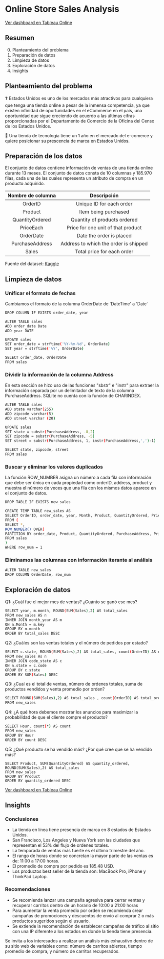 # Online Store Sales Analysis 

[Ver dashboard en Tableau Online](https://public.tableau.com/views/SalesAnalysisReport_16507510155680/Dashboard1?:language=es-ES&:display_count=n&:origin=viz_share_link)

## Resumen
0. Planteamiento del problema
1. Preparación de datos
2. Limpieza de datos
3. Exploración de datos
4. Insights

## Planteamiento del problema

❓ Estados Unidos es uno de los mercados más atractivos para cualquiera que tenga una tienda online a pesar de la inmensa competencia, ya que existen infinidad de oportunidades en el eCommerce en el país, una oportunidad que sigue creciendo de acuerdo a las últimas cifras proporcionadas por el Departamento de Comercio de la Oficina del Censo de los Estados Unidos.

🎯 Una tienda de tecnología tiene un 1 año en el mercado del e-comerce y quiere posicionar su prescencia de marca en Estados Unidos.

## Preparación de los datos
El conjunto de datos contiene información de ventas de una tienda online durante 13 meses. El conjunto de datos consta de 10 columnas y 185.970 filas, cada una de las cuales representa un atributo de compra en un producto adquirido. 

| Nombre de columna | Descripción |
| :------: | :------: |
| OrderID | Unique ID for each order |
| Product | Item being purchased |
| QuantityOrdered | Quantity of products ordered |
| PriceEach | Price for one unit of that product |
| OrderDate | Date the order is placed |
| PurchaseAddress | Address to which the order is shipped |
| Sales | Total price for each order |

Fuente del dataset: [Kaggle](https://www.kaggle.com/datasets/beekiran/sales-data-analysis)

## Limpieza de datos

### Unificar el formato de fechas
Cambiamos el formato de la columna OrderDate de 'DateTime' a 'Date'

 ``` bash
 DROP COLUMN IF EXISTS order_date, year

ALTER TABLE sales
ADD order_date Date
ADD year DATE

UPDATE sales 
SET order_date = strftime('%Y-%m-%d', OrderDate)
SET year = strftime('%Y', OrderDate)

SELECT order_date, OrderDate
FROM sales 
 ```

### Dividir la información de la columna Address
En esta sección se hizo uso de las funciones "sbstr" e "instr" para extraer la información separada por un delimitador de texto de la columna PurchaseAddress. SQLite no cuenta con la función de CHARINDEX.

``` bash
ALTER TABLE sales
ADD state varchar(255)
ADD zipcode varchar(5)
ADD street varchar (20)

UPDATE sales
SET state = substr(PurchaseAddress, -8,2)
SET zipcode = substr(PurchaseAddress, -5)
SET street = substr(PurchaseAddress, 1, instr(PurchaseAddress,',')-1)

SELECT state, zipcode, street
FROM sales
```

### Buscar y eliminar los valores duplicados
La función ROW_NUMBER asigna un número a cada fila con información que debe ser única en cada propiedad como orderID, address, product y muestra el número de veces que una fila con los mismos datos aparece en el conjunto de datos. 

``` bash
DROP TABLE IF EXISTS new_sales

CREATE TEMP TABLE new_sales AS 
SELECT OrderID, order_date, year, Month, Product, QuantityOrdered, PriceEach, Sales, PurchaseAddress, street, City, state, zipcode 
FROM (
SELECT *, 
ROW_NUMBER() OVER(
PARTITION BY order_date, Product, QuantityOrdered, PurchaseAddress, PriceEach, Sales, City ORDER BY OrderID) AS row_num
FROM sales
)
WHERE row_num = 1
```

### Eliminamos las columnas con información iterante al análisis

``` bash
ALTER TABLE new_sales
DROP COLUMN OrderDate, row_num
```

## Exploración de datos
Q1: ¿Cuál fue el mejor mes de ventas? ¿Cuánto se ganó ese mes?

``` bash
SELECT year, m.month, ROUND(SUM(Sales),2) AS total_sales
FROM new_sales AS n
INNER JOIN month_year AS m 
ON n.Month = m.key
GROUP BY m.month 
ORDER BY total_sales DESC 
```
Q2: ¿Cuáles son las ventas totales y el número de pedidos por estado?

``` bash
SELECT c.state, ROUND(SUM(Sales),2) AS total_sales, count(OrderID) AS order_number, 
FROM new_sales As n
INNER JOIN code_state AS c 
ON n.state = c.code
GROUP BY c.state
ORDER BY SUM(Sales) DESC
```

Q3: ¿Cual es el total de ventas, número de ordenes totales, suma de productos vendidos y venta promedio por orden?

``` bash
SELECT ROUND(SUM(Sales),2) AS total_sales , count(OrderID) AS total_orders, SUM(QuantityOrdered) AS num_products_sold, ROUND(SUM(Sales),2)/count(OrderID) AS avg_sales_per_order
FROM new_sales
```

Q4: ¿A qué hora debemos mostrar los anuncios para maximizar la probabilidad de que el cliente compre el producto?

``` bash
SELECT Hour, count(*) AS count
FROM new_sales 
GROUP BY Hour
ORDER BY count DESC
```

Q5: ¿Qué producto se ha vendido más? ¿Por qué cree que se ha vendido más?

```
SELECT Product, SUM(QuantityOrdered) AS quantity_ordered, ROUND(SUM(Sales),2) AS total_sales
FROM new_sales
GROUP BY Product 
ORDER BY quantity_ordered DESC
```
[Ver dashboard en Tableau Online](https://public.tableau.com/views/SalesAnalysisReport_16507510155680/Dashboard1?:language=es-ES&:display_count=n&:origin=viz_share_link)

## Insights
### Conclusiones
- La tienda en línea tiene presencia de marca en 8 estados de Estados Unidos.
- San Francisco, Los Angeles y Nueva York son las ciudades que representan el 53% del flujo de ordenes totales.
- La temporada de ventas más fuerte es el último trimestre del año.
- El rango de horas donde se concretan la mayor parte de las ventas es de: 11:00 a 17:00 horas.
- El promedio de compra por pedido es 185.48 USD.
- Los productos best seller de la tienda son: MacBook Pro, iPhone y ThinkPad Laptop.

### Recomendaciones
- Se recomienda lanzar una campaña agresiva para cerrar ventas y recuperar carritos dentro de un horario de 10:00 a 21:00 horas
- Para aumentar la venta promedio por orden se recomienda crear campañas de promociones y descuentos de envio al comprar 2 o más productos sugeridos según el usuario.
- Se extiende la recomendación de establecer campañas de tráfico al sitio con una IP diferente a los estados en donde la tienda tiene presencia.  

Se invita a los interesados a realizar un análisis más exhaustivo dentro de su sitio web de variables como: número de carritos abiertos, tiempo promedio de compra, y número de carritos recuperados.








